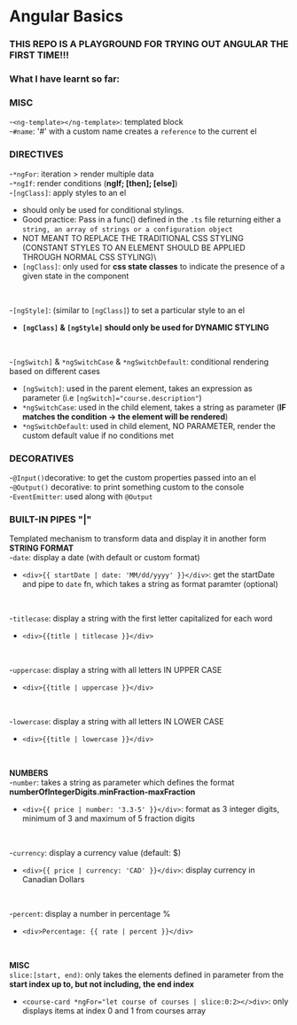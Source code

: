 # Angular Basics

### THIS REPO IS A PLAYGROUND FOR TRYING OUT ANGULAR THE FIRST TIME!!!
### What I have learnt so far:

### MISC
-`<ng-template></ng-template>`: templated block\
-`#name`: '#' with a custom name creates a `reference` to the current el
 
### DIRECTIVES 
-`*ngFor`: iteration > render multiple data\
-`*ngIf`: render conditions (**ngIf; [then]; [else]**)\
-`[ngClass]`: apply styles to an el
  - should only be used for conditional stylings.
  - Good practice: Pass in a func() defined in the `.ts` file returning either a `string, an array of strings or a configuration object`
  - NOT MEANT TO REPLACE THE TRADITIONAL CSS STYLING (CONSTANT STYLES TO AN ELEMENT SHOULD BE APPLIED     
   THROUGH NORMAL CSS STYLING)\
  - `[ngClass]`: only used for **css state classes** to indicate the presence of a given state in the 
  component
<br/>

-`[ngStyle]`: (similar to `[ngClass]`) to set a particular style to an el 
  - **`[ngClass]` & `[ngStyle]` should only be used for DYNAMIC STYLING**
<br/>

-`[ngSwitch]` & `*ngSwitchCase` & `*ngSwitchDefault`: conditional rendering based on different cases
  - `[ngSwitch]`: used in the parent element, takes an expression as parameter (i.e `[ngSwitch]="course.description"`)
  - `*ngSwitchCase`: used in the child element, takes a string as parameter (**IF matches the condition -> the element will be rendered**)
  - `*ngSwitchDefault`: used in child element, NO PARAMETER, render the custom default value if no conditions met

### DECORATIVES
-`@Input()`decorative: to get the custom properties passed into an el\
-`@Output()` decorative: to print something custom to the console\
-`EventEmitter`: used along with `@Output`

### BUILT-IN PIPES "|"
Templated mechanism to transform data and display it in another form\
**STRING FORMAT**\
-`date`: display a date (with default or custom format)
  - `<div>{{ startDate | date: 'MM/dd/yyyy' }}</div>`: get the startDate and pipe to `date` fn, which takes a string as format paramter (optional)
<br/>

-`titlecase`: display a string with the first letter capitalized for each word
  - `<div>{{title | titlecase }}</div>`
<br/>

-`uppercase`: display a string with all letters IN UPPER CASE
  - `<div>{{title | uppercase }}</div>`
<br/>

-`lowercase`: display a string with all letters IN LOWER CASE
  - `<div>{{title | lowercase }}</div>`
<br/>

**NUMBERS**\
-`number`: takes a string as parameter which defines the format **numberOfIntegerDigits.minFraction-maxFraction**
  - `<div>{{ price | number: '3.3-5' }}</div>`: format as 3 integer digits, minimum of 3 and maximum of 5 fraction digits
<br/>

-`currency`: display a currency value (default: $)
  - `<div>{{ price | currency: 'CAD' }}</div>`: display currency in Canadian Dollars
<br/>

-`percent`: display a number in percentage %
  - `<div>Percentage: {{ rate | percent }}</div>`
<br/>

**MISC**\
`slice:[start, end)`: only takes the elements defined in parameter from the **start index up to, but not including, the end index**
  - `<course-card *ngFor="let course of courses | slice:0:2></>div>`: only displays items at index 0 and 1 from courses array 
